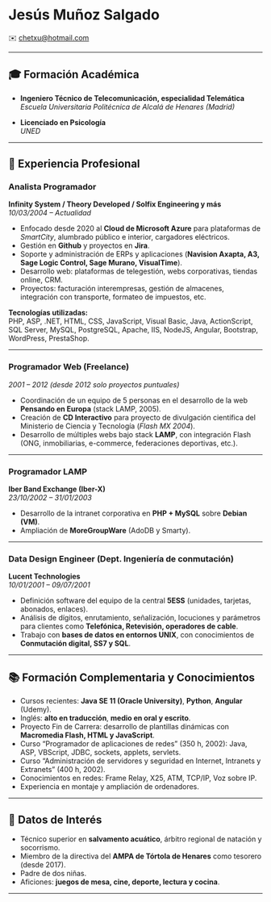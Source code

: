 # Jesús Muñoz Salgado

✉️ [chetxu@hotmail.com](mailto:chetxu@hotmail.com)  

---

## 🎓 Formación Académica

- **Ingeniero Técnico de Telecomunicación, especialidad Telemática**  
  *Escuela Universitaria Politécnica de Alcalá de Henares (Madrid)*

- **Licenciado en Psicología**  
  *UNED*

---

## 💼 Experiencia Profesional

### Analista Programador  
**Infinity System / Theory Developed / Solfix Engineering y más**  
*10/03/2004 – Actualidad*  
- Enfocado desde 2020 al **Cloud de Microsoft Azure** para plataformas de *SmartCity*, alumbrado público e interior, cargadores eléctricos.  
- Gestión en **Github** y proyectos en **Jira**.  
- Soporte y administración de ERPs y aplicaciones (**Navision Axapta, A3, Sage Logic Control, Sage Murano, VisualTime**).  
- Desarrollo web: plataformas de telegestión, webs corporativas, tiendas online, CRM.  
- Proyectos: facturación interempresas, gestión de almacenes, integración con transporte, formateo de impuestos, etc.

**Tecnologías utilizadas:**  
PHP, ASP, .NET, HTML, CSS, JavaScript, Visual Basic, Java, ActionScript, SQL Server, MySQL, PostgreSQL, Apache, IIS, NodeJS, Angular, Bootstrap, WordPress, PrestaShop.

---

### Programador Web (Freelance)  
*2001 – 2012 (desde 2012 solo proyectos puntuales)*  
- Coordinación de un equipo de 5 personas en el desarrollo de la web **Pensando en Europa** (stack LAMP, 2005).  
- Creación de **CD Interactivo** para proyecto de divulgación científica del Ministerio de Ciencia y Tecnología (*Flash MX 2004*).  
- Desarrollo de múltiples webs bajo stack **LAMP**, con integración Flash (ONG, inmobiliarias, e-commerce, federaciones deportivas, etc.).

---

### Programador LAMP  
**Iber Band Exchange (Iber-X)**  
*23/10/2002 – 31/01/2003*  
- Desarrollo de la intranet corporativa en **PHP + MySQL** sobre **Debian (VM)**.  
- Ampliación de **MoreGroupWare** (AdoDB y Smarty).

---

### Data Design Engineer (Dept. Ingeniería de conmutación)  
**Lucent Technologies**  
*10/01/2001 – 09/07/2001*  
- Definición software del equipo de la central **5ESS** (unidades, tarjetas, abonados, enlaces).  
- Análisis de dígitos, enrutamiento, señalización, locuciones y parámetros para clientes como **Telefónica, Retevisión, operadores de cable**.  
- Trabajo con **bases de datos en entornos UNIX**, con conocimientos de **Conmutación digital, SS7 y SQL**.

---

## 📚 Formación Complementaria y Conocimientos

- Cursos recientes: **Java SE 11 (Oracle University)**, **Python**, **Angular** (Udemy).  
- Inglés: **alto en traducción**, **medio en oral y escrito**.  
- Proyecto Fin de Carrera: desarrollo de plantillas dinámicas con **Macromedia Flash, HTML y JavaScript**.  
- Curso “Programador de aplicaciones de redes” (350 h, 2002): Java, ASP, VBScript, JDBC, sockets, applets, servlets.  
- Curso “Administración de servidores y seguridad en Internet, Intranets y Extranets” (400 h, 2002).  
- Conocimientos en redes: Frame Relay, X25, ATM, TCP/IP, Voz sobre IP.  
- Experiencia en montaje y ampliación de ordenadores.  

---

## 👤 Datos de Interés

- Técnico superior en **salvamento acuático**, árbitro regional de natación y socorrismo.  
- Miembro de la directiva del **AMPA de Tórtola de Henares** como tesorero (desde 2017).  
- Padre de dos niñas.  
- Aficiones: **juegos de mesa, cine, deporte, lectura y cocina**.  

---

<!--
**chetxu/chetxu** is a ✨ _special_ ✨ repository because its `README.md` (this file) appears on your GitHub profile.

Here are some ideas to get you started:

- 🔭 I’m currently working on ...
- 🌱 I’m currently learning ...
- 👯 I’m looking to collaborate on ...
- 🤔 I’m looking for help with ...
- 💬 Ask me about ...
- 📫 How to reach me: ...
- 😄 Pronouns: ...
- ⚡ Fun fact: ...
-->


<!--
**chetxu/chetxu** is a ✨ _special_ ✨ repository because its `README.md` (this file) appears on your GitHub profile.

Here are some ideas to get you started:

- 🔭 I’m currently working on ...
- 🌱 I’m currently learning ...
- 👯 I’m looking to collaborate on ...
- 🤔 I’m looking for help with ...
- 💬 Ask me about ...
- 📫 How to reach me: ...
- 😄 Pronouns: ...
- ⚡ Fun fact: ...
-->
